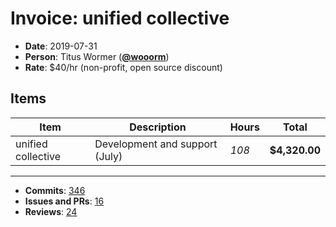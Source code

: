# Invoice: unified collective

*   **Date**: 2019-07-31
*   **Person**: Titus Wormer ([**@wooorm**](https://github.com/wooorm))
*   **Rate**: $40/hr (non-profit, open source discount)

## Items

| Item               | Description                    | Hours | Total         |
| ------------------ | ------------------------------ | ----- | ------------- |
| unified collective | Development and support (July) | *108* | **$4,320.00** |

***

*   **Commits**: [346](https://github.com/search?o=desc&q=author%3Awooorm+committer-date%3A%222019-07-01..2019-08-01%22&s=author-date&type=Commits)
*   **Issues and PRs**: [16](https://github.com/search?o=desc&q=author%3Awooorm+created%3A%222019-07-01..2019-08-01%22&s=created&type=Issues)
*   **Reviews**: [24](https://github.com/search?o=desc&q=reviewed-by%3Awooorm+created%3A%222019-07-01..2019-08-01%22&s=created&type=Issues)
